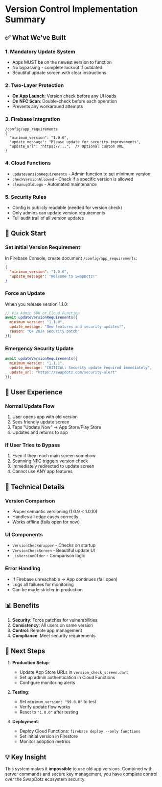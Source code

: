 # Version Control Implementation Summary

## ✅ What We've Built

### 1. **Mandatory Update System**
- Apps MUST be on the newest version to function
- No bypassing - complete lockout if outdated
- Beautiful update screen with clear instructions

### 2. **Two-Layer Protection**
- **On App Launch**: Version check before any UI loads
- **On NFC Scan**: Double-check before each operation
- Prevents any workaround attempts

### 3. **Firebase Integration**
```
/config/app_requirements
{
  "minimum_version": "1.0.0",
  "update_message": "Please update for security improvements",
  "update_url": "https://...",  // Optional custom URL
}
```

### 4. **Cloud Functions**
- `updateVersionRequirements` - Admin function to set minimum version
- `checkVersionAllowed` - Check if a specific version is allowed
- `cleanupOldLogs` - Automated maintenance

### 5. **Security Rules**
- Config is publicly readable (needed for version check)
- Only admins can update version requirements
- Full audit trail of all version updates

## 🚀 Quick Start

### Set Initial Version Requirement
In Firebase Console, create document `/config/app_requirements`:
```json
{
  "minimum_version": "1.0.0",
  "update_message": "Welcome to SwapDotz!"
}
```

### Force an Update
When you release version 1.1.0:
```javascript
// Via Admin SDK or Cloud Function
await updateVersionRequirements({
  minimum_version: "1.1.0",
  update_message: "New features and security updates!",
  reason: "Q4 2024 security patch"
});
```

### Emergency Security Update
```javascript
await updateVersionRequirements({
  minimum_version: "1.1.1",
  update_message: "CRITICAL: Security update required immediately",
  update_url: "https://swapdotz.com/security-alert"
});
```

## 📱 User Experience

### Normal Update Flow
1. User opens app with old version
2. Sees friendly update screen
3. Taps "Update Now" → App Store/Play Store
4. Updates and returns to app

### If User Tries to Bypass
1. Even if they reach main screen somehow
2. Scanning NFC triggers version check
3. Immediately redirected to update screen
4. Cannot use ANY app features

## 🔧 Technical Details

### Version Comparison
- Proper semantic versioning (1.0.9 < 1.0.10)
- Handles all edge cases correctly
- Works offline (fails open for now)

### UI Components
- `VersionCheckWrapper` - Checks on startup
- `VersionCheckScreen` - Beautiful update UI
- `_isVersionOlder` - Comparison logic

### Error Handling
- If Firebase unreachable → App continues (fail open)
- Logs all failures for monitoring
- Can be made stricter in production

## 📊 Benefits

1. **Security**: Force patches for vulnerabilities
2. **Consistency**: All users on same version
3. **Control**: Remote app management
4. **Compliance**: Meet security requirements

## 🎯 Next Steps

1. **Production Setup**:
   - Update App Store URLs in `version_check_screen.dart`
   - Set up admin authentication in Cloud Functions
   - Configure monitoring alerts

2. **Testing**:
   - Set `minimum_version: "99.0.0"` to test
   - Verify update flow works
   - Reset to `"1.0.0"` after testing

3. **Deployment**:
   - Deploy Cloud Functions: `firebase deploy --only functions`
   - Set initial version in Firestore
   - Monitor adoption metrics

## 💡 Key Insight

This system makes it **impossible** to use old app versions. Combined with server commands and secure key management, you have complete control over the SwapDotz ecosystem security. 